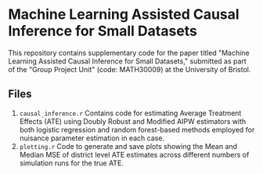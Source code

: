 # Machine Learning Assisted Causal Inference for Small Datasets

This repository contains supplementary code for the paper titled "Machine Learning Assisted Causal Inference for Small Datasets," submitted as part of the "Group Project Unit" (code: MATH30009) at the University of Bristol.

## Files
1. `causal_inference.r`
   Contains code for estimating Average Treatment Effects (ATE) using Doubly Robust and Modified AIPW estimators with both logistic regression and random forest-based methods employed for nuisance parameter estimation in each case.
2. `plotting.r`
   Code to generate and save plots showing the Mean and Median MSE of district level ATE estimates across different numbers of simulation runs for the true ATE.
